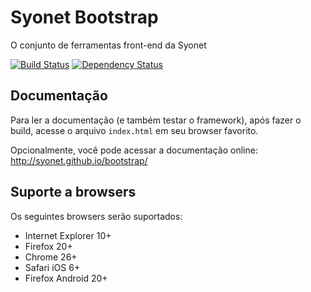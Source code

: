# Syonet Bootstrap
O conjunto de ferramentas front-end da Syonet

[![Build Status](http://img.shields.io/travis/Syonet/bootstrap.svg?style=flat)](https://travis-ci.org/Syonet/bootstrap)
[![Dependency Status](http://img.shields.io/david/dev/Syonet/bootstrap.svg?style=flat)](https://david-dm.org/Syonet/bootstrap#info=devDependencies)

## Documentação
Para ler a documentação (e também testar o framework), após fazer o build, acesse o arquivo `index.html` em seu browser favorito.

Opcionalmente, você pode acessar a documentação online:
http://syonet.github.io/bootstrap/

## Suporte a browsers
Os seguintes browsers serão suportados:
* Internet Explorer 10+
* Firefox 20+
* Chrome 26+
* Safari iOS 6+
* Firefox Android 20+
